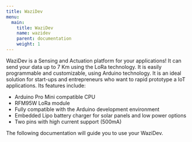 ```yaml
---
title: WaziDev
menu:
  main:
    title: WaziDev
    name: wazidev
    parent: documentation
    weight: 1
---
```


WaziDev is a Sensing and Actuation platform for your applications! 
It can send your data up to 7 Km using the LoRa technology.
It is easily programmable and customizable, using Arduino technology.
It is an ideal solution for start-ups and entrepreneurs who want to rapid prototype a IoT applications.
Its features include:

- Arduino Pro Mini compatible CPU
- RFM95W LoRa module
- Fully compatible with the Arduino development environment
- Embedded Lipo battery charger for solar panels and low power options
- Two pins with high current support (500mA)

The following documentation will guide you to use your WaziDev. 
